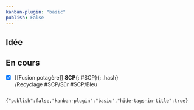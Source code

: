```yaml
---
kanban-plugin: "basic"
publish: False
---
```

## Idée



## En cours

- [x] [[Fusion potagère]] **SCP**{: #SCP}{: .hash}  
/Recyclage #SCP/Sûr #SCP/Bleu




```

{"publish":false,"kanban-plugin":"basic","hide-tags-in-title":true}
```

